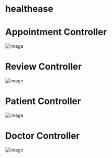 # healthease

# Appointment Controller
![image](https://github.com/Ashish99393/healthease/assets/59952371/fd9632d8-8474-48f2-a293-a30564ca5bc4)

# Review Controller
![image](https://github.com/Ashish99393/healthease/assets/59952371/df02a5e7-d199-40f0-8d25-929bf664a659)

# Patient Controller
![image](https://github.com/Ashish99393/healthease/assets/59952371/04ea8443-f5aa-4014-9c84-2ef32af5318d)

# Doctor Controller
![image](https://github.com/Ashish99393/healthease/assets/59952371/74e33902-cae9-4cd9-b0b4-05cef2747a76)
